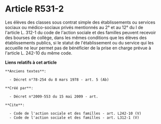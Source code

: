 # Article R531-2

Les élèves des classes sous contrat simple des établissements ou services sociaux ou médico-sociaux privés mentionnés au 2°
et au 12° du I de l'article L. 312-1 du code de l'action sociale et des familles peuvent recevoir des bourses de collège,
dans les mêmes conditions que les élèves des établissements publics, si le statut de l'établissement ou du service qui les
accueille ne leur permet pas de bénéficier de la prise en charge prévue à l'article L. 242-10 du même code.

**Liens relatifs à cet article**

	**Anciens textes**:

	  - Décret n°78-254 du 8 mars 1978 - art. 5 (Ab)

	**Créé par**:

	  - Décret n°2009-553 du 15 mai 2009 - art.

	**Cite**:

	  - Code de l'action sociale et des familles - art. L242-10 (V)
	  - Code de l'action sociale et des familles - art. L312-1 (V)
